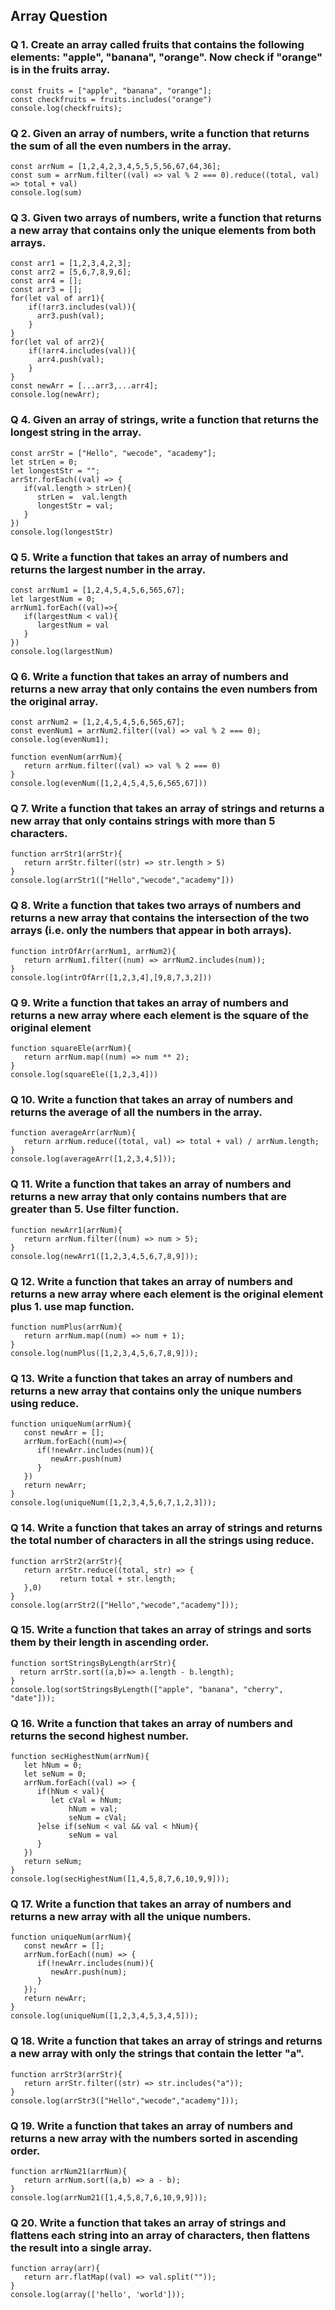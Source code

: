 ## Array Question

### Q 1. Create an array called fruits that contains the following elements: "apple", "banana", "orange". Now check if "orange" is in the fruits array.
~~~
const fruits = ["apple", "banana", "orange"];
const checkfruits = fruits.includes("orange")
console.log(checkfruits);
~~~

### Q 2. Given an array of numbers, write a function that returns the sum of all the even numbers in the array.
~~~
const arrNum = [1,2,4,2,3,4,5,5,5,56,67,64,36];
const sum = arrNum.filter((val) => val % 2 === 0).reduce((total, val) => total + val)
console.log(sum)
~~~

### Q 3. Given two arrays of numbers, write a function that returns a new array that contains only the unique elements from both arrays.
~~~
const arr1 = [1,2,3,4,2,3];
const arr2 = [5,6,7,8,9,6];
const arr4 = [];
const arr3 = [];
for(let val of arr1){
    if(!arr3.includes(val)){
      arr3.push(val);
    }
}
for(let val of arr2){
    if(!arr4.includes(val)){
      arr4.push(val);
    }
}
const newArr = [...arr3,...arr4];
console.log(newArr);
~~~

### Q 4. Given an array of strings, write a function that returns the longest string in the array.
~~~
const arrStr = ["Hello", "wecode", "academy"];
let strLen = 0;
let longestStr = "";
arrStr.forEach((val) => {
   if(val.length > strLen){
      strLen =  val.length
      longestStr = val;
   }
})
console.log(longestStr)
~~~

### Q 5. Write a function that takes an array of numbers and returns the largest number in the array.
~~~
const arrNum1 = [1,2,4,5,4,5,6,565,67];
let largestNum = 0;
arrNum1.forEach((val)=>{
   if(largestNum < val){
      largestNum = val
   }
})
console.log(largestNum)
~~~

### Q 6. Write a function that takes an array of numbers and returns a new array that only contains the even numbers from the original array.
~~~
const arrNum2 = [1,2,4,5,4,5,6,565,67];
const evenNum1 = arrNum2.filter((val) => val % 2 === 0);
console.log(evenNum1);

function evenNum(arrNum){
   return arrNum.filter((val) => val % 2 === 0)
}
console.log(evenNum([1,2,4,5,4,5,6,565,67]))
~~~

### Q 7. Write a function that takes an array of strings and returns a new array that only contains strings with more than 5 characters.
~~~
function arrStr1(arrStr){
   return arrStr.filter((str) => str.length > 5)
}
console.log(arrStr1(["Hello","wecode","academy"]))
~~~

### Q 8. Write a function that takes two arrays of numbers and returns a new array that contains the intersection of the two arrays (i.e. only the numbers that appear in both arrays).
~~~
function intrOfArr(arrNum1, arrNum2){
   return arrNum1.filter((num) => arrNum2.includes(num));
}
console.log(intrOfArr([1,2,3,4],[9,8,7,3,2]))
~~~

### Q 9. Write a function that takes an array of numbers and returns a new array where each element is the square of the original element
~~~
function squareEle(arrNum){
   return arrNum.map((num) => num ** 2);
}
console.log(squareEle([1,2,3,4]))
~~~

### Q 10. Write a function that takes an array of numbers and returns the average of all the numbers in the array.
~~~
function averageArr(arrNum){
   return arrNum.reduce((total, val) => total + val) / arrNum.length;
}
console.log(averageArr([1,2,3,4,5]));
~~~

### Q 11. Write a function that takes an array of numbers and returns a new array that only contains numbers that are greater than 5. Use filter function.
~~~
function newArr1(arrNum){
   return arrNum.filter((num) => num > 5);
}
console.log(newArr1([1,2,3,4,5,6,7,8,9]));
~~~

### Q 12. Write a function that takes an array of numbers and returns a new array where each element is the original element plus 1. use map function.
~~~
function numPlus(arrNum){
   return arrNum.map((num) => num + 1);
}
console.log(numPlus([1,2,3,4,5,6,7,8,9]));
~~~

### Q 13. Write a function that takes an array of numbers and returns a new array that contains only the unique numbers using reduce.
~~~
function uniqueNum(arrNum){
   const newArr = [];
   arrNum.forEach((num)=>{
      if(!newArr.includes(num)){
         newArr.push(num)
      }
   })
   return newArr;
}
console.log(uniqueNum([1,2,3,4,5,6,7,1,2,3]));
~~~

### Q 14. Write a function that takes an array of strings and returns the total number of characters in all the strings using reduce.
~~~
function arrStr2(arrStr){
   return arrStr.reduce((total, str) => {
           return total + str.length;
   },0)
}
console.log(arrStr2(["Hello","wecode","academy"]));
~~~

### Q 15. Write a function that takes an array of strings and sorts them by their length in ascending order.
~~~
function sortStringsByLength(arrStr){
  return arrStr.sort((a,b)=> a.length - b.length);
}
console.log(sortStringsByLength(["apple", "banana", "cherry", "date"]));
~~~

### Q 16. Write a function that takes an array of numbers and returns the second highest number.
~~~
function secHighestNum(arrNum){
   let hNum = 0;
   let seNum = 0;
   arrNum.forEach((val) => {
      if(hNum < val){
         let cVal = hNum;
             hNum = val;
             seNum = cVal; 
      }else if(seNum < val && val < hNum){
             seNum = val
      }
   })
   return seNum;
}
console.log(secHighestNum([1,4,5,8,7,6,10,9,9]));
~~~

### Q 17. Write a function that takes an array of numbers and returns a new array with all the unique numbers.
~~~
function uniqueNum(arrNum){
   const newArr = [];
   arrNum.forEach((num) => {
      if(!newArr.includes(num)){
         newArr.push(num);
      }
   });
   return newArr;
}
console.log(uniqueNum([1,2,3,4,5,3,4,5]));
~~~

### Q 18. Write a function that takes an array of strings and returns a new array with only the strings that contain the letter "a".
~~~
function arrStr3(arrStr){
   return arrStr.filter((str) => str.includes("a"));
}
console.log(arrStr3(["Hello","wecode","academy"]));
~~~

### Q 19. Write a function that takes an array of numbers and returns a new array with the numbers sorted in ascending order.
~~~
function arrNum21(arrNum){
   return arrNum.sort((a,b) => a - b);
}
console.log(arrNum21([1,4,5,8,7,6,10,9,9]));
~~~

### Q 20. Write a function that takes an array of strings and flattens each string into an array of characters, then flattens the result into a single array.
~~~
function array(arr){
   return arr.flatMap((val) => val.split(""));
}
console.log(array(['hello', 'world']));
~~~